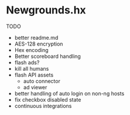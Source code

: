 # Newgrounds.hx
TODO
 - better readme.md
 - AES-128 encryption
 - Hex encoding
 - Better scoreboard handling
 - flash ads?
 - kill all humans
 - flash API assets
     - auto connector
     - ad viewer
 - better handling of auto login  on non-ng hosts
 - fix checkbox disabled state
 - continuous integrations